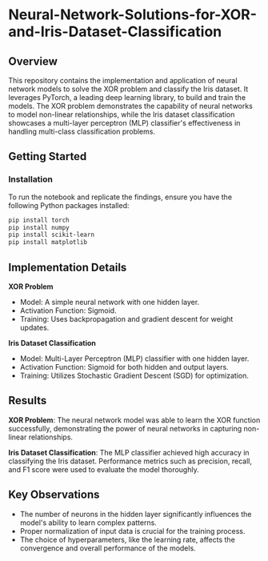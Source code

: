 # Neural-Network-Solutions-for-XOR-and-Iris-Dataset-Classification

## Overview
This repository contains the implementation and application of neural network models to solve the XOR problem and classify the Iris dataset. It leverages PyTorch, a leading deep learning library, to build and train the models. The XOR problem demonstrates the capability of neural networks to model non-linear relationships, while the Iris dataset classification showcases a multi-layer perceptron (MLP) classifier's effectiveness in handling multi-class classification problems.

## Getting Started
### Installation
To run the notebook and replicate the findings, ensure you have the following Python packages installed:
```bash
pip install torch
pip install numpy
pip install scikit-learn
pip install matplotlib
```

## Implementation Details
**XOR Problem**
- Model: A simple neural network with one hidden layer.
- Activation Function: Sigmoid.
- Training: Uses backpropagation and gradient descent for weight updates.

**Iris Dataset Classification**
- Model: Multi-Layer Perceptron (MLP) classifier with one hidden layer.
- Activation Function: Sigmoid for both hidden and output layers.
- Training: Utilizes Stochastic Gradient Descent (SGD) for optimization.

## Results
**XOR Problem**: The neural network model was able to learn the XOR function successfully, demonstrating the power of neural networks in capturing non-linear relationships.

**Iris Dataset Classification**: The MLP classifier achieved high accuracy in classifying the Iris dataset. Performance metrics such as precision, recall, and F1 score were used to evaluate the model thoroughly.

## Key Observations
- The number of neurons in the hidden layer significantly influences the model's ability to learn complex patterns.
- Proper normalization of input data is crucial for the training process.
- The choice of hyperparameters, like the learning rate, affects the convergence and overall performance of the models.
